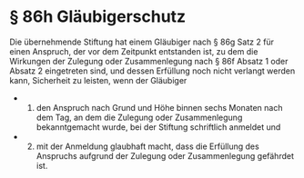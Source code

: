 # § 86h Gläubigerschutz
Die übernehmende Stiftung hat einem Gläubiger nach § 86g Satz 2 für einen Anspruch, der vor dem Zeitpunkt entstanden ist, zu dem die Wirkungen der Zulegung oder Zusammenlegung nach § 86f Absatz 1 oder Absatz 2 eingetreten sind, und dessen Erfüllung noch nicht verlangt werden kann, Sicherheit zu leisten, wenn der Gläubiger
* 1. den Anspruch nach Grund und Höhe binnen sechs Monaten nach dem Tag, an dem die Zulegung oder Zusammenlegung bekanntgemacht wurde, bei der Stiftung schriftlich anmeldet und
* 2. mit der Anmeldung glaubhaft macht, dass die Erfüllung des Anspruchs aufgrund der Zulegung oder Zusammenlegung gefährdet ist.